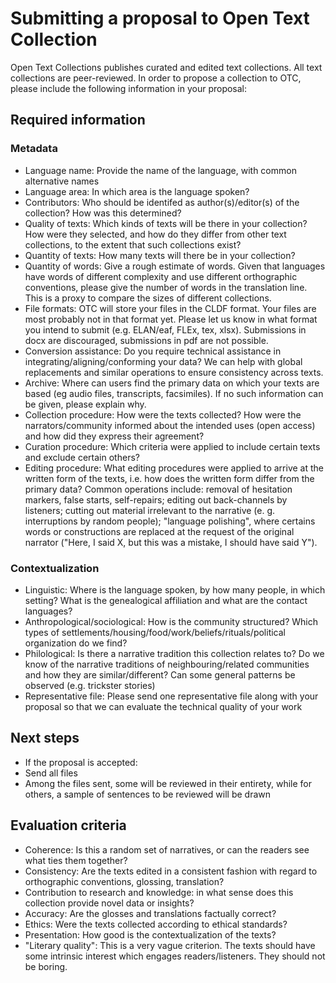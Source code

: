 # Submitting a proposal to Open Text Collection

Open Text Collections publishes curated and edited text collections. All text collections are peer-reviewed. In order to propose a collection to OTC, please include the following information in your proposal:

## Required information
### Metadata
- Language name: Provide the name of the language, with common alternative names
- Language area: In which area is the language spoken?
- Contributors: Who should be identifed as author(s)/editor(s) of the collection? How was this determined?
- Quality of texts: Which kinds of texts will be there in your collection? How were they selected, and how do they differ from other text collections, to the extent that such collections exist?
- Quantity of texts: How many texts will there be in your collection?
- Quantity of words: Give a rough estimate of words. Given that languages have words of different complexity and use different orthographic conventions, please give the number of words in the translation line. This is a proxy to compare the sizes of different collections.
- File formats: OTC will store your files in the CLDF format. Your files are most probably not in that format yet. Please let us know in what format you intend to submit (e.g. ELAN/eaf, FLEx, tex, xlsx). Submissions in docx are discouraged, submissions in pdf are not possible.
- Conversion assistance: Do you require technical assistance in integrating/aligning/conforming your data? We can help with global replacements and similar operations to ensure consistency across texts.
- Archive: Where can users find the primary data on which your texts are based (eg audio files, transcripts, facsimiles). If no such information can be given, please explain why.
- Collection procedure: How were the texts collected? How were the narrators/community informed about the intended uses (open access) and how did they express their agreement?
- Curation procedure: Which criteria were applied to include certain texts and exclude certain others?
- Editing procedure: What editing procedures were applied to arrive at the written form of the texts, i.e. how does the written form differ from the primary data? Common operations include: removal of hesitation markers, false starts, self-repairs; editing out back-channels by listeners; cutting out material irrelevant to the narrative (e. g. interruptions by random people); "language polishing", where certains words or constructions are replaced at the request of the original narrator ("Here, I said X, but this was a mistake, I should have said Y").

### Contextualization
- Linguistic: Where is the language spoken, by how many people, in which setting? What is the genealogical affiliation and what are the contact languages?
- Anthropological/sociological: How is the community structured? Which types of settlements/housing/food/work/beliefs/rituals/political organization do we find?
- Philological: Is there a narrative tradition this collection relates to? Do we know of the narrative traditions of neighbouring/related communities and how they are similar/different? Can some general patterns be observed (e.g. trickster stories)
- Representative file: Please send one representative file along with your proposal so that we can evaluate the technical quality of your work


## Next steps
- If the proposal is accepted:
- Send all files
- Among the files sent, some will be reviewed in their entirety, while for others, a sample of sentences to be reviewed will be drawn

## Evaluation criteria
- Coherence: Is this a random set of narratives, or can the readers see what ties them together?
- Consistency: Are the texts edited in a consistent fashion with regard to orthographic conventions, glossing, translation?
- Contribution to research and knowledge: in what sense does this collection provide novel data or insights?
- Accuracy: Are the glosses and translations factually correct?
- Ethics: Were the texts collected according to ethical standards?
- Presentation: How good is the contextualization of the texts?
- "Literary quality": This is a very vague criterion. The texts should have some intrinsic interest which engages readers/listeners. They should not be boring.
